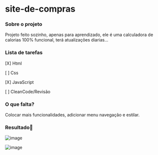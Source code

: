 # site-de-compras

### **Sobre o projeto**

Projeto feito sozinho, apenas para aprendizado, ele é uma calculadora de calorias 100% funcional, terá atualizações diarias...

### **Lista de tarefas**

[X] Html

[ ] Css

[X] JavaScript

[ ] CleanCode/Revisão

### **O que falta?**

Colocar mais funcionalidades, adicionar menu navegação e estilar.

### **Resultado**:clap:
 
![image](https://user-images.githubusercontent.com/80369075/117008892-90075f80-acc1-11eb-8238-a5eb084a3159.png)

![image](https://user-images.githubusercontent.com/80369075/117008959-9f86a880-acc1-11eb-9714-3f3c03dfd093.png)
 
 
 


